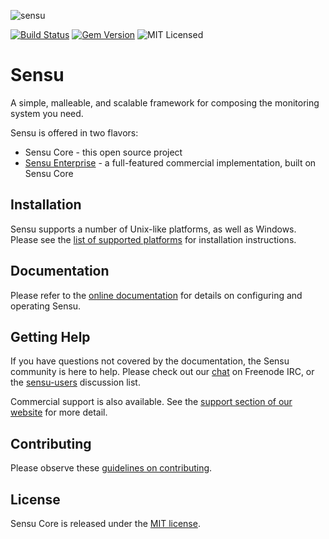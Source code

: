 ![sensu](https://raw.github.com/sensu/sensu/master/sensu-logo.png)

[![Build Status](https://img.shields.io/travis/sensu/sensu.png)](https://travis-ci.org/sensu/sensu)
[![Gem Version](https://img.shields.io/gem/v/sensu.svg)](https://github.com/sensu/sensu/blob/master/CHANGELOG.md)
![MIT Licensed](https://img.shields.io/github/license/sensu/sensu.svg)

# Sensu

A simple, malleable, and scalable framework for composing
the monitoring system you need.

Sensu is offered in two flavors:

* Sensu Core - this open source project
* [Sensu Enterprise][1] - a full-featured commercial implementation, built on Sensu Core

## Installation

Sensu supports a number of Unix-like platforms, as well as Windows.
Please see the [list of supported platforms][2] for installation instructions.

## Documentation

Please refer to the [online documentation][3] for details
on configuring and operating Sensu.

## Getting Help

If you have questions not covered by the documentation, the Sensu community
is here to help. Please check out our [chat][4] on Freenode IRC, or the
[sensu-users][5] discussion list.

Commercial support is also available. See the [support section of our website][6] for more detail.

## Contributing

Please observe these [guidelines on contributing][7].


## License

Sensu Core is released under the [MIT license][8].


[1]: https://sensuapp.org/enterprise
[2]: https://sensuapp.org/docs/latest/platforms/
[3]: http://sensuapp.org/docs/latest/overview
[4]: http://webchat.freenode.net/?channels=%23sensu
[5]: http://groups.google.com/group/sensu-users
[6]: https://sensuapp.org/support
[7]: https://github.com/sensu/sensu/blob/master/CONTRIBUTING.md
[8]: https://raw.github.com/sensu/sensu/master/MIT-LICENSE.txt
